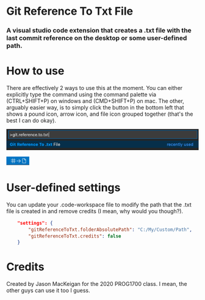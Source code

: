 # Git Reference To Txt File
### A visual studio code extension that creates a .txt file with the last commit reference on the desktop or some user-defined path.

# How to use
There are effectively 2 ways to use this at the moment. You can either explicitly type the command using the command palette via (CTRL+SHIFT+P) on windows 
and (CMD+SHIFT+P) on mac. The other, arguably easier way, is to simply click the button in the bottom left that shows a pound icon, arrow icon, and file
icon grouped together (that's the best I can do okay).

![CommanPalette](https://raw.githubusercontent.com/JsonMack/visual-studio-git-commit-file/master/images/command_palette.png)

![StatusBarIcon](https://raw.githubusercontent.com/JsonMack/visual-studio-git-commit-file/master/images/status_bar_icon.png)

# User-defined settings
You can update your .code-workspace file to modify the path that the .txt file is created in and remove credits (I mean, why would you though?).

```json
    "settings": {
        "gitReferenceToTxt.folderAbsolutePath": "C:/My/Custom/Path",
        "gitReferenceToTxt.credits": false
    }
```

# Credits
Created by Jason MacKeigan for the 2020 PROG1700 class. I mean, the other guys can use it too I guess.